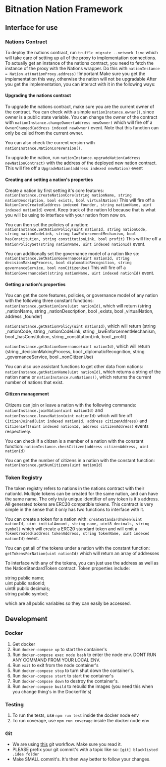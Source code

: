 # Bitnation Nation Framework

## Interface for use

### Nations Contract
To deploy the nations contract, run `truffle migrate --network live` which will take care of 
setting up all of the proxy to implementation connections. To actually get an instance of the nations
contract, you need to fetch the instance of the proxy with the Nations wrapper. Do this with
`nationInstance = Nation.at(nationProxy.address)`
!Important Make sure you get the implementation this way, otherwise the nation will not be upgradable 
After you get the implementation, you can interact with it in the following ways:

#### Upgrading the nations contract
To upgrade the nations contract, make sure you are the current owner of the contract. You can check with a simple
`nationInstance.owner()`, since owner is a public state variable. You can change the owner of the contract with 
`nationInstance.changeOwner(address newOwner)` which will fire off a `OwnerChanged(address indexed newOwner)` event.
Note that this function can only be called from the current owner.

You can also check the current version with `nationInstance.NationCoreVersion()`.

To upgrade the nation, run `nationInstance.upgradeNation(address newNationContract)` with the address of the deployed
new nation contract. This will fire off a `UpgradeNation(address indexed newNation)` event

#### Creating and setting a nation's properties

Create a nation by first setting it's core features:
`nationInstance.createNationCore(string nationName, string nationDescription, bool exists, bool virtualNation)`
This will fire off a `NationCoreCreated(address indexed founder, string nationName, uint indexed nationId)` event.
Keep track of the nation Id because that is what you will be using to interface with your nation from now on.


You can then set the policies of a nation:
`nationInstance.SetNationPolicy(uint nationId,
                                      string nationCode,
                                      string nationCodeLink,
                                      string lawEnforcementMechanism,
                                      bool hasConstitution,
                                      string constitutionLink,
                                      bool profit)`
This will fire off a `NationPolicySet(string nationName, uint indexed nationId)` event.


You can additionally set the governance model of a nation like so:
`nationInstance.SetNationGovernance(uint nationId,
                                          string decisionMakingProcess,
                                          bool diplomaticRecognition,
                                          string governanceService,
                                          bool nonCitizenUse)`
This will fire off a `NationGovernanceSet(string nationName, uint indexed nationId)` event.    

#### Getting a nation's properties  
You can get the core features, policies, or governance model of any nation with the following three constant functions:
`nationInstance.getNationCore(uint nationId)`, which will return (string _nationName,
                                                                       string _nationDescription,
                                                                       bool _exists,
                                                                       bool _virtualNation,
                                                                       address _founder)
                                                                       
`nationInstance.getNationPolicy(uint nationId)`, which will return (string _nationCode,
                                                                          string _nationCodeLink,
                                                                          string _lawEnforcementMechanism,
                                                                          bool _hasConstitution,
                                                                          string _constitutionLink,
                                                                          bool _profit)  
                                                                          
`nationInstance.getNationGovernance(uint nationId)`, which will return (string _decisionMakingProcess,
                                                                              bool _diplomaticRecognition,
                                                                              string _governanceService,
                                                                              bool _nonCitizenUse)                                                                                                                                                                                   

You can also use assistant functions to get other data from nations:
`nationInstance.getNationName(uint nationId)`, which returns a string of the nation name or
`nationInstance.numNations()`, which returns the current number of nations that exist.

#### Citizen management
Citizens can join or leave a nation with the following commands:
`nationInstance.joinNation(uint nationId)` and
`nationInstance.leaveNation(uint nationId)` which will fire off
`CitizenJoined(uint indexed nationId, address citizenAddress)` and `CitizenLeft(uint indexed nationId, address citizenAddress)` events respectively.


You can check if a citizen is a member of a nation with the constant function:
`nationInstance.checkCitizen(address citizenAddress, uint nationId)`

You can get the number of citizens in a nation with the constant function:
`nationInstance.getNumCitizens(uint nationId)`




### Token Registry
The token registry refers to nations in the nations contract with their nationId. Multiple tokens can be created
for the same nation, and can have the same name. The only truly unique identifier of any token is it's address. All generated
tokens are ERC20 compatible tokens. This contract is very simple in the sense that it only has two functions to interface with it.

You can create a token for a nation with:
`createStandardToken(uint nationId, uint initialAmount, string name, uint8 decimals, string symbol)` which will
create a ERC20 standard token and will emit a `TokenCreated(address tokenAddress, string tokenName, uint indexed nationId)` event.

You can get all of the tokens under a nation with the constant function:
`getTokensForNation(uint nationId)`
which will return an array of addresses

To interface with any of the tokens, you can just use the address as well as the NationStandardToken contract.
Token properties include: 

string public name;                   
uint public nationId;                 
uint8 public decimals;            
string public symbol;

which are all public variables so they can easily be accessed.

## Development

### Docker
1. Get docker
2. Run `docker-compose up` to start the container's
3. Run `docker-compose exec node bash` to enter the node env. DONT RUN ANY COMMAND FROM YOUR LOCAL ENV.
4. Run `exit` to exit from the node container's
5. Run `docker-compose stop` to turn shut down the container's. 
6. Run `docker-compose start` to start the container's
7. Run `docker-compose down` to destroy the container's.
8. Run `docker-compose build` to rebuild the images (you need this when you change thing's in the Dockerfile's)

### Testing
1. To run the tests, use `npm run test` inside the docker node env
2. To run coverage, use `npm run coverage` inside the docker node env

### Git 
- We are using [this](http://nvie.com/posts/a-successful-git-branching-model/) git workflow. Make sure you read it. 
- PLEASE prefix your git commit's with a topic like so: `[git] blacklisted .idea folder`
- Make SMALL commit's. It's then way better to follow your changes. 